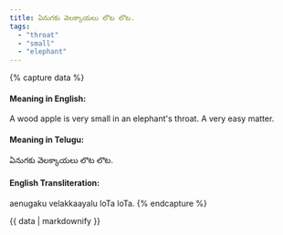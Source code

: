 ```yaml
---
title: ఏనుగకు వెలక్కాయలు లొట లొట.
tags:
  - "throat"
  - "small"
  - "elephant"
---
```


{% capture data %}
#### Meaning in English:
A wood apple is very small in an elephant's throat.
A very easy matter.

#### Meaning in Telugu:
ఏనుగకు వెలక్కాయలు లొట లొట.

#### English Transliteration:
aenugaku velakkaayalu loTa loTa.
{% endcapture %}

<div class="notice">{{ data | markdownify }}</div>

